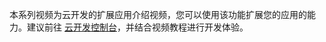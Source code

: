 本系列视频为云开发的扩展应用介绍视频，您可以使用该功能扩展您的应用的能力。建议前往 [云开发控制台](https://console.cloud.tencent.com/tcb/)，并结合视频教程进行开发体验。



